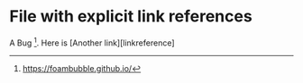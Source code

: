 # File with explicit link references

A Bug [^footerlink]. Here is [Another link][linkreference]

[^footerlink]: https://foambubble.github.io/

[linkrefenrece]: https://foambubble.github.io/
